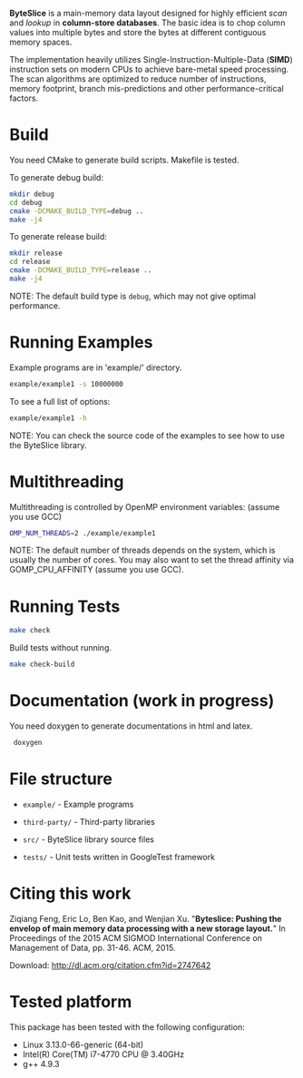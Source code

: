 
**ByteSlice** is a main-memory data layout designed for highly efficient *scan* and *lookup* in **column-store databases**. 
The basic idea is to chop column values into multiple bytes and store the bytes at different contiguous memory spaces.

The implementation heavily utilizes Single-Instruction-Multiple-Data (**SIMD**) instruction sets on modern CPUs to achieve bare-metal speed processing.
The scan algorithms are optimized to reduce number of instructions, memory footprint, branch mis-predictions and other performance-critical factors.

# Build

You need CMake to generate build scripts. Makefile is tested.

To generate debug build:

```bash
mkdir debug
cd debug
cmake -DCMAKE_BUILD_TYPE=debug ..
make -j4
```

To generate release build:

```bash
mkdir release
cd release
cmake -DCMAKE_BUILD_TYPE=release ..
make -j4
```

NOTE: The default build type is `debug`, which may not give optimal performance.



# Running Examples

Example programs are in 'example/' directory.

```bash
example/example1 -s 10000000
```

To see a full list of options:

```bash
example/example1 -h
```

NOTE: You can check the source code of the examples to see how to use the ByteSlice library.



# Multithreading

Multithreading is controlled by OpenMP environment variables: (assume you use GCC)

```bash
OMP_NUM_THREADS=2 ./example/example1
```

NOTE: The default number of threads depends on the system, which is usually the number of cores.
You may also want to set the thread affinity via GOMP_CPU_AFFINITY (assume you use GCC).



# Running Tests

```bash
make check
```

Build tests without running.

```bash
make check-build
```


#  Documentation (work in progress)

You need doxygen to generate documentations in html and latex.

```bash
 doxygen
```


# File structure

+ `example/` - Example programs

+ `third-party/` - Third-party libraries

+ `src/` - ByteSlice library source files

+ `tests/` - Unit tests written in GoogleTest framework



# Citing this work

Ziqiang Feng, Eric Lo, Ben Kao, and Wenjian Xu. 
"**Byteslice: Pushing the envelop of main memory data processing with a new storage layout.**" 
In Proceedings of the 2015 ACM SIGMOD International Conference on Management of Data, 
pp. 31-46. ACM, 2015.

Download: http://dl.acm.org/citation.cfm?id=2747642


# Tested platform

This package has been tested with the following configuration:

- Linux 3.13.0-66-generic (64-bit)
- Intel(R) Core(TM) i7-4770 CPU @ 3.40GHz
- g++ 4.9.3

